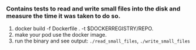 ### Contains tests to read and write small files into the disk and measure the time it was taken to do so.
1. docker build -f Dockerfile . -t $DOCKERREGISTRY/REPO.
2. make your pod use the docker image.
3. run the binary and see output: `./read_small_files`, `./write_small_files`

